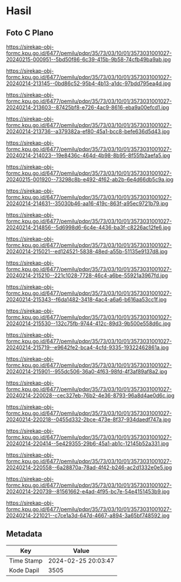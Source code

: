 # Hasil

## Foto C Plano

https://sirekap-obj-formc.kpu.go.id/6477/pemilu/pdpr/35/73/03/10/01/3573031001027-20240215-000951--5bd50f86-6c39-415b-9b58-74cfb49ba9ab.jpg

https://sirekap-obj-formc.kpu.go.id/6477/pemilu/pdpr/35/73/03/10/01/3573031001027-20240214-213145--0bd86c52-95b4-4b13-a1dc-97bdd795ea4d.jpg

https://sirekap-obj-formc.kpu.go.id/6477/pemilu/pdpr/35/73/03/10/01/3573031001027-20240214-213603--87425bf8-e726-4ac9-8616-eba9a00efcd1.jpg

https://sirekap-obj-formc.kpu.go.id/6477/pemilu/pdpr/35/73/03/10/01/3573031001027-20240214-213736--a379382a-ef80-45a1-bcc8-befe636d5d43.jpg

https://sirekap-obj-formc.kpu.go.id/6477/pemilu/pdpr/35/73/03/10/01/3573031001027-20240214-214023--19e8436c-464d-4b98-8b95-8f55fb2aefa5.jpg

https://sirekap-obj-formc.kpu.go.id/6477/pemilu/pdpr/35/73/03/10/01/3573031001027-20240215-001920--73298c8b-e492-4f62-ab2b-6e4d66db5c9a.jpg

https://sirekap-obj-formc.kpu.go.id/6477/pemilu/pdpr/35/73/03/10/01/3573031001027-20240214-214631--35030b46-aa16-419c-863f-a95ec9721b79.jpg

https://sirekap-obj-formc.kpu.go.id/6477/pemilu/pdpr/35/73/03/10/01/3573031001027-20240214-214856--5d6998d6-6c4e-4436-ba3f-c8226ac12fe6.jpg

https://sirekap-obj-formc.kpu.go.id/6477/pemilu/pdpr/35/73/03/10/01/3573031001027-20240214-215021--ed124521-5838-48ed-a55b-51135e9137d8.jpg

https://sirekap-obj-formc.kpu.go.id/6477/pemilu/pdpr/35/73/03/10/01/3573031001027-20240214-215210--221c1028-7728-46c4-a6be-55921a3967fd.jpg

https://sirekap-obj-formc.kpu.go.id/6477/pemilu/pdpr/35/73/03/10/01/3573031001027-20240214-215343--f6da1482-3418-4ac4-a6a6-b616aa53cc1f.jpg

https://sirekap-obj-formc.kpu.go.id/6477/pemilu/pdpr/35/73/03/10/01/3573031001027-20240214-215530--132c75fb-9744-412c-89d3-9b500e558d6c.jpg

https://sirekap-obj-formc.kpu.go.id/6477/pemilu/pdpr/35/73/03/10/01/3573031001027-20240214-215719--e9642fe2-bca4-4cfd-9335-19322462861a.jpg

https://sirekap-obj-formc.kpu.go.id/6477/pemilu/pdpr/35/73/03/10/01/3573031001027-20240214-215901--955dc506-36a0-4f63-98fd-4f3af89af8a2.jpg

https://sirekap-obj-formc.kpu.go.id/6477/pemilu/pdpr/35/73/03/10/01/3573031001027-20240214-220028--cec327eb-76b2-4e36-8793-96a8d4ae0d6c.jpg

https://sirekap-obj-formc.kpu.go.id/6477/pemilu/pdpr/35/73/03/10/01/3573031001027-20240214-220218--0455d332-2bce-473e-8f37-934daedf747a.jpg

https://sirekap-obj-formc.kpu.go.id/6477/pemilu/pdpr/35/73/03/10/01/3573031001027-20240214-220414--5e429355-29b6-45a1-ab1c-12145b52a331.jpg

https://sirekap-obj-formc.kpu.go.id/6477/pemilu/pdpr/35/73/03/10/01/3573031001027-20240214-220558--6a28870a-78ad-4f42-b246-ac2d1332e0e5.jpg

https://sirekap-obj-formc.kpu.go.id/6477/pemilu/pdpr/35/73/03/10/01/3573031001027-20240214-220739--81561662-e4ad-4f95-bc7e-54e4151453b9.jpg

https://sirekap-obj-formc.kpu.go.id/6477/pemilu/pdpr/35/73/03/10/01/3573031001027-20240214-221021--c7ce1a3d-647d-4667-a894-3a65bf748592.jpg


## Metadata

| Key        | Value               |
| ---------- | ------------------- |
| Time Stamp | 2024-02-25 20:03:47 |
| Kode Dapil | 3505                |



